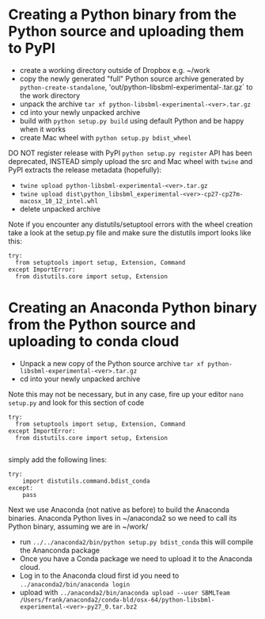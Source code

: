 # Creating a Python binary from the Python source and uploading them to PyPI

* create a working directory outside of Dropbox e.g. ~/work
* copy the newly generated "full" Python source archive generated by `python-create-standalone`, 'out/python-libsbml-experimental-<ver>.tar.gz` to the work directory
* unpack the archive `tar xf python-libsbml-experimental-<ver>.tar.gz`
* cd into your newly unpacked archive
* build with `python setup.py build` using default Python and be happy when it works
* create Mac wheel with `python setup.py bdist_wheel`

DO NOT register release with PyPI `python setup.py register` API has been deprecated, INSTEAD simply upload the src and Mac wheel with `twine` and PyPI extracts the release metadata (hopefully):

* `twine upload python-libsbml-experimental-<ver>.tar.gz`
* `twine upload dist\python_libsbml_experimental-<ver>-cp27-cp27m- macosx_10_12_intel.whl`
* delete unpacked archive

Note if you encounter any distutils/setuptool errors with the wheel creation take a look at the setup.py file and make sure the distutils import looks like this:

```
try:
  from setuptools import setup, Extension, Command
except ImportError:
  from distutils.core import setup, Extension
```

# Creating an Anaconda Python binary from the Python source and uploading to conda cloud

* Unpack a new copy of the Python source archive `tar xf python-libsbml-experimental-<ver>.tar.gz`
* cd into your newly unpacked archive

Note this may not be necessary, but in any case, fire up your editor `nano setup.py` and look for this section of code

```
try:
  from setuptools import setup, Extension, Command
except ImportError:
  from distutils.core import setup, Extension
  
```

simply add the following lines:

```
try:
    import distutils.command.bdist_conda
except:
    pass  

```

Next we use Anaconda (not native as before) to build the Anaconda binaries. Anaconda Python lives in ~/anaconda2 so we need to call its Python binary, assuming we are in ~/work/<archive>

* run `../../anaconda2/bin/python setup.py bdist_conda` this will compile the Ananconda package
* Once you have a Conda package we need to upload it to the Anaconda cloud. 
* Log in to the Anaconda cloud first id you need to `../anaconda2/bin/anaconda login`
* upload with `../anaconda2/bin/anaconda upload --user SBMLTeam /Users/frank/anaconda2/conda-bld/osx-64/python-libsbml-experimental-<ver>-py27_0.tar.bz2`





